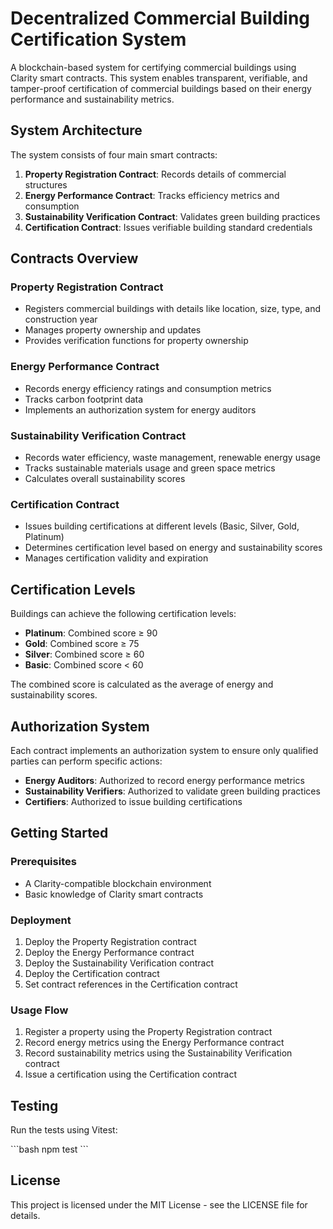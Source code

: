 # Decentralized Commercial Building Certification System

A blockchain-based system for certifying commercial buildings using Clarity smart contracts. This system enables transparent, verifiable, and tamper-proof certification of commercial buildings based on their energy performance and sustainability metrics.

## System Architecture

The system consists of four main smart contracts:

1. **Property Registration Contract**: Records details of commercial structures
2. **Energy Performance Contract**: Tracks efficiency metrics and consumption
3. **Sustainability Verification Contract**: Validates green building practices
4. **Certification Contract**: Issues verifiable building standard credentials

## Contracts Overview

### Property Registration Contract
- Registers commercial buildings with details like location, size, type, and construction year
- Manages property ownership and updates
- Provides verification functions for property ownership

### Energy Performance Contract
- Records energy efficiency ratings and consumption metrics
- Tracks carbon footprint data
- Implements an authorization system for energy auditors

### Sustainability Verification Contract
- Records water efficiency, waste management, renewable energy usage
- Tracks sustainable materials usage and green space metrics
- Calculates overall sustainability scores

### Certification Contract
- Issues building certifications at different levels (Basic, Silver, Gold, Platinum)
- Determines certification level based on energy and sustainability scores
- Manages certification validity and expiration

## Certification Levels

Buildings can achieve the following certification levels:

- **Platinum**: Combined score ≥ 90
- **Gold**: Combined score ≥ 75
- **Silver**: Combined score ≥ 60
- **Basic**: Combined score < 60

The combined score is calculated as the average of energy and sustainability scores.

## Authorization System

Each contract implements an authorization system to ensure only qualified parties can perform specific actions:

- **Energy Auditors**: Authorized to record energy performance metrics
- **Sustainability Verifiers**: Authorized to validate green building practices
- **Certifiers**: Authorized to issue building certifications

## Getting Started

### Prerequisites
- A Clarity-compatible blockchain environment
- Basic knowledge of Clarity smart contracts

### Deployment
1. Deploy the Property Registration contract
2. Deploy the Energy Performance contract
3. Deploy the Sustainability Verification contract
4. Deploy the Certification contract
5. Set contract references in the Certification contract

### Usage Flow
1. Register a property using the Property Registration contract
2. Record energy metrics using the Energy Performance contract
3. Record sustainability metrics using the Sustainability Verification contract
4. Issue a certification using the Certification contract

## Testing

Run the tests using Vitest:

\`\`\`bash
npm test
\`\`\`

## License

This project is licensed under the MIT License - see the LICENSE file for details.
